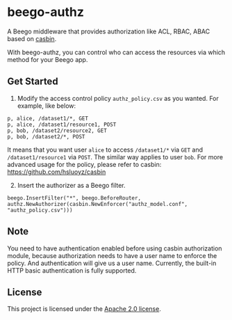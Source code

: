 # beego-authz
A Beego middleware that provides authorization like ACL, RBAC, ABAC based on [casbin](https://github.com/hsluoyz/casbin).

With beego-authz, you can control who can access the resources via which method for your Beego app.

## Get Started

1. Modify the access control policy ``authz_policy.csv`` as you wanted. For example, like below:

```csv
p, alice, /dataset1/*, GET
p, alice, /dataset1/resource1, POST
p, bob, /dataset2/resource2, GET
p, bob, /dataset2/*, POST
```

It means that you want user ``alice`` to access ``/dataset1/*`` via ``GET`` and ``/dataset1/resource1`` via ``POST``. The similar way applies to user ``bob``. For more advanced usage for the policy, please refer to casbin: https://github.com/hsluoyz/casbin

2. Insert the authorizer as a Beego filter.

```golang
beego.InsertFilter("*", beego.BeforeRouter, authz.NewAuthorizer(casbin.NewEnforcer("authz_model.conf", "authz_policy.csv")))
```

## Note

You need to have authentication enabled before using casbin authorization module, because authorization needs to have a user name to enforce the policy. And authentication will give us a user name. Currently, the built-in HTTP basic authentication is fully supported.

## License

This project is licensed under the [Apache 2.0 license](https://github.com/hsluoyz/casbin/blob/master/LICENSE).
